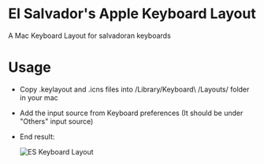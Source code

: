 # El Salvador's Apple Keyboard Layout
A Mac Keyboard Layout for salvadoran keyboards

# Usage
* Copy .keylayout and .icns files into /Library/Keyboard\ /Layouts/ folder in your mac
* Add the input source from Keyboard preferences (It should be under "Others" input source)
* End result:

  ![ES Keyboard Layout](https://i.imgur.com/I1aKsm6.png)
